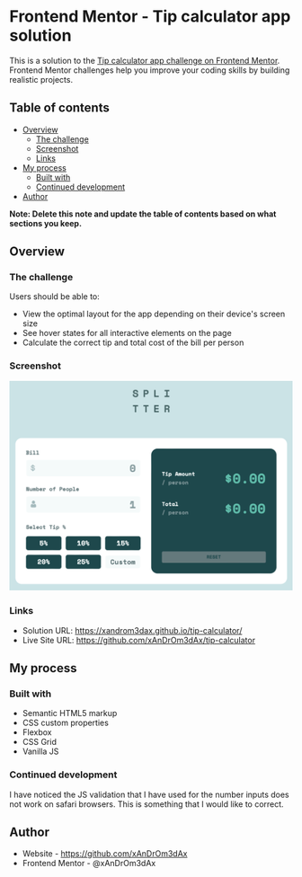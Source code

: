 # Frontend Mentor - Tip calculator app solution

This is a solution to the [Tip calculator app challenge on Frontend Mentor](https://www.frontendmentor.io/challenges/tip-calculator-app-ugJNGbJUX). Frontend Mentor challenges help you improve your coding skills by building realistic projects.

## Table of contents

- [Overview](#overview)
  - [The challenge](#the-challenge)
  - [Screenshot](#screenshot)
  - [Links](#links)
- [My process](#my-process)
  - [Built with](#built-with)
  - [Continued development](#continued-development)
- [Author](#author)

**Note: Delete this note and update the table of contents based on what sections you keep.**

## Overview

### The challenge

Users should be able to:

- View the optimal layout for the app depending on their device's screen size
- See hover states for all interactive elements on the page
- Calculate the correct tip and total cost of the bill per person

### Screenshot

![screenshot](image.png)

### Links

- Solution URL: https://xandrom3dax.github.io/tip-calculator/
- Live Site URL: https://github.com/xAnDrOm3dAx/tip-calculator

## My process

### Built with

- Semantic HTML5 markup
- CSS custom properties
- Flexbox
- CSS Grid
- Vanilla JS

### Continued development

I have noticed the JS validation that I have used for the number inputs does not work on safari browsers. This is something that I would like to correct.

## Author

- Website - https://github.com/xAnDrOm3dAx
- Frontend Mentor - @xAnDrOm3dAx
